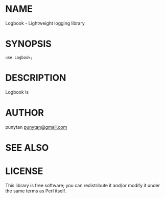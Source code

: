 # NAME

Logbook - Lightweight logging library

# SYNOPSIS

    use Logbook;

# DESCRIPTION

Logbook is

# AUTHOR

punytan <punytan@gmail.com>

# SEE ALSO

# LICENSE

This library is free software; you can redistribute it and/or modify
it under the same terms as Perl itself.
